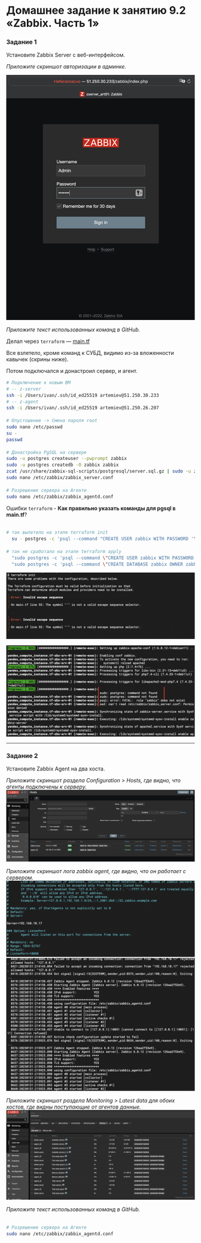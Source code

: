 # Домашнее задание к занятию 9.2 «Zabbix. Часть 1»


### Задание 1 

Установите Zabbix Server с веб-интерфейсом.

*Приложите скриншот авторизации в админке.*

![task2 screen1](https://github.com/paive-media/dz9/blob/main/9-2/dz9_2_screen1.png "zabbix login")

*Приложите текст использованных команд в GitHub.*

Делал через `terraform` &mdash; [main.tf](main.tf)

Все взлетело, кроме команд к СУБД, видимо из-за вложенности кавычек (скрины ниже).

Потом подключался и донастроил сервер, и агент.

```sh
# Подключение к новым ВМ
# -- z-server
ssh -i /Users/ivan/.ssh/id_ed25519 artemiev@51.250.30.233
# -- z-agent
ssh -i /Users/ivan/.ssh/id_ed25519 artemiev@51.250.26.207

# Опустошение -> Смена пароля root
sudo nano /etc/passwd
su -
passwd

# Донастройка PgSQL на сервере
sudo -u postgres createuser --pwprompt zabbix
sudo -u postgres createdb -O zabbix zabbix
zcat /usr/share/zabbix-sql-scripts/postgresql/server.sql.gz | sudo -u zabbix psql zabbix 
sudo nano /etc/zabbix/zabbix_server.conf

# Разрешение сервера на Агенте
sudo nano /etc/zabbix/zabbix_agentd.conf
```

Ошибки `terraform` - **Как правильно указать команды для pgsql в main.tf**?

```sh

# так вылетело на этапе terraform init
  su - postgres -c 'psql --command "CREATE USER zabbix WITH PASSWORD '\'123456789\'';"'

# так не сработало на этапе terraform apply
  "sudo postgres -c 'psql --command \"CREATE USER zabbix WITH PASSWORD \\\"123456789\\\";\"'",
  "sudo postgres -c 'psql --command \"CREATE DATABASE zabbix OWNER zabbix;\"'",

```

![task2 screen9](https://github.com/paive-media/dz9/blob/main/9-2/dz9_2_screen9.png "terraform erorrs: init")

![task2 screen5](https://github.com/paive-media/dz9/blob/main/9-2/dz9_2_screen5-1.png "terraform erorrs: apply")



---

### Задание 2 

Установите Zabbix Agent на два хоста.

*Приложите скриншот раздела Configuration > Hosts, где видно, что агенты подключены к серверу.*
![task2 screen2](https://github.com/paive-media/dz9/blob/main/9-2/dz9_2_screen2.png "zabbix hosts")

*Приложите скриншот лога zabbix agent, где видно, что он работает с сервером.*
![task2 screen7](https://github.com/paive-media/dz9/blob/main/9-2/dz9_2_screen7.png "zabbix agent conf")
![task2 screen8](https://github.com/paive-media/dz9/blob/main/9-2/dz9_2_screen8.png "zabbix agent log")


*Приложите скриншот раздела Monitoring > Latest data для обоих хостов, где видны поступающие от агентов данные.*
![task2 screen3](https://github.com/paive-media/dz9/blob/main/9-2/dz9_2_screen3.png "zabbix monitoring")


*Приложите текст использованных команд в GitHub.*

```sh

# Разрешение сервера на Агенте
sudo nano /etc/zabbix/zabbix_agentd.conf

```

